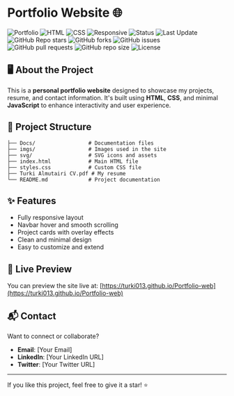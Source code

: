 # Portfolio Website 🌐

![Portfolio](https://img.shields.io/badge/Portfolio-Personal-informational?style=flat-square)
![HTML](https://img.shields.io/badge/Built%20with-HTML-orange?style=flat-square&logo=html5&logoColor=white)
![CSS](https://img.shields.io/badge/Built%20with-CSS-blue?style=flat-square&logo=css3&logoColor=white)
![Responsive](https://img.shields.io/badge/Responsive-Yes-brightgreen?style=flat-square)
![Status](https://img.shields.io/badge/Status-Live-brightgreen?style=flat-square&logo=vercel&logoColor=white)
![Last Update](https://img.shields.io/badge/Last_Update-Today-blue?style=flat-square&logo=github)
![GitHub Repo stars](https://img.shields.io/github/stars/turki013/Bank-System?style=social)
![GitHub forks](https://img.shields.io/github/forks/turki013/Bank-System?style=social)
![GitHub issues](https://img.shields.io/github/issues/turki013/Bank-System)
![GitHub pull requests](https://img.shields.io/github/issues-pr/turki013/portfolio-web)
![GitHub repo size](https://img.shields.io/github/repo-size/turki013/portfolio-web)
![License](https://img.shields.io/github/license/turki013/portfolio-web)

## 🖥️ About the Project

This is a **personal portfolio website** designed to showcase my projects, resume, and contact information. It's built using **HTML**, **CSS**, and minimal **JavaScript** to enhance interactivity and user experience.

## 📁 Project Structure

```
├── Docs/                 # Documentation files
├── imgs/                 # Images used in the site
├── svg/                  # SVG icons and assets
├── index.html            # Main HTML file
├── styles.css            # Custom CSS file
├── Turki Almutairi CV.pdf # My resume
└── README.md             # Project documentation
```

## ✨ Features

- Fully responsive layout
- Navbar hover and smooth scrolling
- Project cards with overlay effects
- Clean and minimal design
- Easy to customize and extend

## 📄 Live Preview

You can preview the site live at:
[https://turki013.github.io/Portfolio-web](https://turki013.github.io/Portfolio-web)

## 📬 Contact

Want to connect or collaborate?

- **Email**: [Your Email]
- **LinkedIn**: [Your LinkedIn URL]
- **Twitter**: [Your Twitter URL]

---

If you like this project, feel free to give it a star! ⭐️

